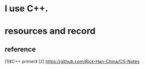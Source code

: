 # I use C++.
# resources and record
## reference
[1]《C++ primer》
[2] https://github.com/Rick-Han-China/CS-Notes
